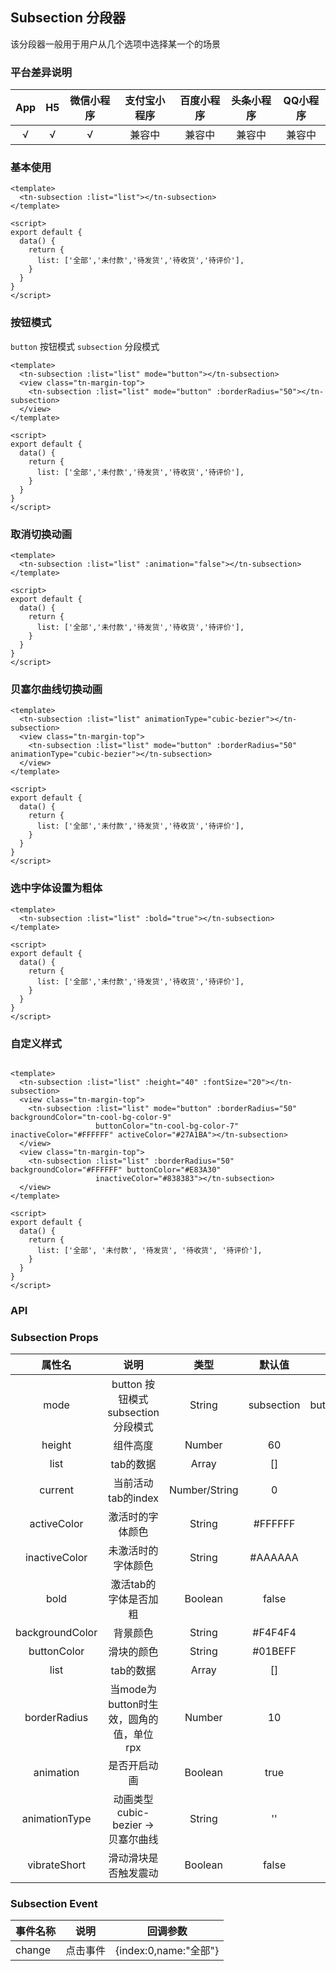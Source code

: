 ## Subsection 分段器 <to-api/>

<demo-model url="/componentsPage/subsection/subsection"></demo-model>


该分段器一般用于用户从几个选项中选择某一个的场景

### 平台差异说明

| App | H5 | 微信小程序 | 支付宝小程序 | 百度小程序 | 头条小程序 | QQ小程序 |
|:---:|:--:|:-----:|:------:|:-----:|:-----:|:-----:|
|  √  | √  |   √   |  兼容中   |  兼容中  |  兼容中  |  兼容中  |


### 基本使用 
```vue
<template>
  <tn-subsection :list="list"></tn-subsection>
</template>

<script>
export default {
  data() {
    return {
      list: ['全部','未付款','待发货','待收货','待评价'],
    }
  }
}
</script>
```
### 按钮模式
`button` 按钮模式 `subsection` 分段模式
```vue
<template>
  <tn-subsection :list="list" mode="button"></tn-subsection>
  <view class="tn-margin-top">
    <tn-subsection :list="list" mode="button" :borderRadius="50"></tn-subsection>
  </view>
</template>

<script>
export default {
  data() {
    return {
      list: ['全部','未付款','待发货','待收货','待评价'],
    }
  }
}
</script>
```
### 取消切换动画
```vue
<template>
  <tn-subsection :list="list" :animation="false"></tn-subsection>
</template>

<script>
export default {
  data() {
    return {
      list: ['全部','未付款','待发货','待收货','待评价'],
    }
  }
}
</script>
```
### 贝塞尔曲线切换动画
```vue
<template>
  <tn-subsection :list="list" animationType="cubic-bezier"></tn-subsection>
  <view class="tn-margin-top">
    <tn-subsection :list="list" mode="button" :borderRadius="50" animationType="cubic-bezier"></tn-subsection>
  </view>
</template>

<script>
export default {
  data() {
    return {
      list: ['全部','未付款','待发货','待收货','待评价'],
    }
  }
}
</script>
```
### 选中字体设置为粗体
```vue
<template>
  <tn-subsection :list="list" :bold="true"></tn-subsection>
</template>

<script>
export default {
  data() {
    return {
      list: ['全部','未付款','待发货','待收货','待评价'],
    }
  }
}
</script>
```
### 自定义样式
```vue

<template>
  <tn-subsection :list="list" :height="40" :fontSize="20"></tn-subsection>
  <view class="tn-margin-top">
    <tn-subsection :list="list" mode="button" :borderRadius="50" backgroundColor="tn-cool-bg-color-9"
                   buttonColor="tn-cool-bg-color-7" inactiveColor="#FFFFFF" activeColor="#27A1BA"></tn-subsection>
  </view>
  <view class="tn-margin-top">
    <tn-subsection :list="list" :borderRadius="50" backgroundColor="#FFFFFF" buttonColor="#E83A30"
                   inactiveColor="#838383"></tn-subsection>
  </view>
</template>

<script>
export default {
  data() {
    return {
      list: ['全部', '未付款', '待发货', '待收货', '待评价'],
    }
  }
}
</script>
```
### API

### Subsection Props

|       属性名       |             说明              |      类型       |    默认值     |        可选值        |
|:---------------:|:---------------------------:|:-------------:|:----------:|:-----------------:|
|      mode       | button 按钮模式 subsection 分段模式 |    String     | subsection | button/subsection |
|     height      |            组件高度             |    Number     |     60     |         -         |
|      list       |           tab的数据            |     Array     |     []     |         -         |
|     current     |        当前活动tab的index        | Number/String |     0      |         -         |
|   activeColor   |          激活时的字体颜色           |    String     |  #FFFFFF   |         -         |
|  inactiveColor  |          未激活时的字体颜色          |    String     |  #AAAAAA   |         -         |
|      bold       |        激活tab的字体是否加粗         |    Boolean    |   false    |    true/false     |
| backgroundColor |            背景颜色             |    String     |  #F4F4F4   |         -         |
|   buttonColor   |            滑块的颜色            |    String     |  #01BEFF   |         -         |
|      list       |           tab的数据            |     Array     |     []     |         -         |
|  borderRadius   | 当mode为button时生效，圆角的值，单位rpx  |    Number     |     10     |         -         |
|    animation    |           是否开启动画            |    Boolean    |    true    |    true/false     |
|  animationType  | 动画类型 cubic-bezier -> 贝塞尔曲线  |    String     |     ''     |         -         |
|  vibrateShort   |         滑动滑块是否触发震动          |    Boolean    |   false    |    true/false     |

### Subsection Event

| 事件名称   | 说明   | 回调参数                |
|--------|------|---------------------|
| change | 点击事件 | {index:0,name:"全部"} |
